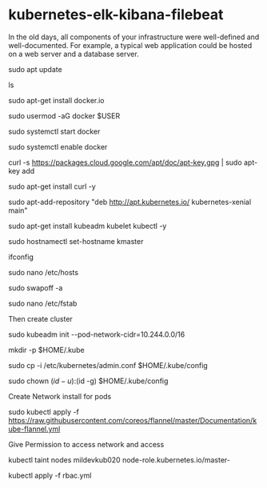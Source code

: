 # kubernetes-elk-kibana-filebeat
In the old days, all components of your infrastructure were well-defined and well-documented. For example, a typical web application could be hosted on a web server and a database server.

sudo apt update

ls

sudo apt-get install docker.io

sudo usermod -aG docker $USER

sudo systemctl start docker

sudo systemctl enable docker

curl -s https://packages.cloud.google.com/apt/doc/apt-key.gpg | sudo apt-key add

sudo apt-get install curl -y

sudo apt-add-repository "deb http://apt.kubernetes.io/ kubernetes-xenial main"

sudo apt-get install kubeadm kubelet kubectl -y

sudo hostnamectl set-hostname kmaster

ifconfig

sudo nano /etc/hosts

sudo swapoff -a

sudo nano /etc/fstab

Then create cluster

sudo kubeadm init --pod-network-cidr=10.244.0.0/16

mkdir -p $HOME/.kube

sudo cp -i /etc/kubernetes/admin.conf $HOME/.kube/config

sudo chown $(id -u):$(id -g) $HOME/.kube/config

Create Network install for pods

sudo kubectl apply -f https://raw.githubusercontent.com/coreos/flannel/master/Documentation/kube-flannel.yml

Give Permission to access network and access

kubectl taint nodes  mildevkub020 node-role.kubernetes.io/master-

kubectl apply -f rbac.yml

